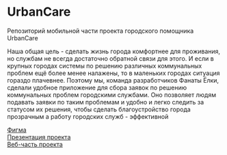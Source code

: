 # UrbanCare

Репозиторий мобильной части проекта городского помощника UrbanCare

Наша общая цель - сделать жизнь города комфортнее для проживания, но службам не всегда достаточно обратной связи для этого. И если  в крупных городах системы  по решению различных коммунальных проблем ещё более менее налажены, то в маленьких городах ситуация гораздо плачевнее. 
Поэтому мы, команда разработчиков Фанаты Ёлки, сделали удобное приложение для сбора заявок по решению коммунальных проблем городскими службами. Оно позволяет людям подавать заявки по таким проблемам и удобно и легко следить за статусом их решения, чтобы сделать благоустройство города прозрачным а работу городских служб - эффективной

[Фигма](https://www.figma.com/design/xwxsHahQa3v9843yKjAgrC/UrbanCare?node-id=171-2376&t=qJ3e2grVjWIw25HN-1)  
[Презентация проекта](https://docs.google.com/presentation/d/1uiQZnkuRvmXsHVeiEX9-CpmOJtROPnt1T7tJF2JPPgA/edit?usp=sharing)  
[Веб-часть проекта](https://github.com/kek-flip/fanaty-elki-web)
